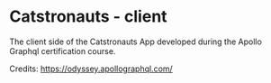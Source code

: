 # Catstronauts - client

The client side of the Catstronauts App developed during the Apollo Graphql certification course.

Credits: https://odyssey.apollographql.com/
